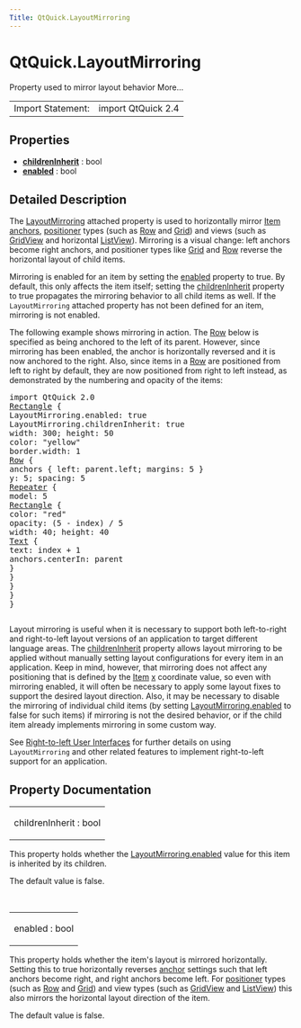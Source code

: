 ```yaml
---
Title: QtQuick.LayoutMirroring
---
```


# QtQuick.LayoutMirroring

<span class="subtitle"></span>
<!-- $$$LayoutMirroring-brief -->
<p>Property used to mirror layout behavior More...</p>
<!-- @@@LayoutMirroring -->
<table class="alignedsummary">
<tr><td class="memItemLeft rightAlign topAlign"> Import Statement:</td><td class="memItemRight bottomAlign"> import QtQuick 2.4</td></tr></table><ul>
</ul>
<h2 id="properties">Properties</h2>
<ul>
<li class="fn"><b><b><a href="#childrenInherit-prop">childrenInherit</a></b></b> : bool</li>
<li class="fn"><b><b><a href="#enabled-prop">enabled</a></b></b> : bool</li>
</ul>
<!-- $$$LayoutMirroring-description -->
<h2 id="details">Detailed Description</h2>
</p>
<p>The <a href="index.html">LayoutMirroring</a> attached property is used to horizontally mirror <a href="QtQuick.qtquick-positioning-anchors.md#anchor-layout">Item anchors</a>, <a href="QtQuick.qtquick-positioning-layouts.md">positioner</a> types (such as <a href="QtQuick.qtquick-positioning-layouts.md#row">Row</a> and <a href="QtQuick.qtquick-positioning-layouts.md#grid">Grid</a>) and views (such as <a href="QtQuick.draganddrop/#gridview">GridView</a> and horizontal <a href="QtQuick.ListView.md">ListView</a>). Mirroring is a visual change: left anchors become right anchors, and positioner types like <a href="QtQuick.qtquick-positioning-layouts.md#grid">Grid</a> and <a href="QtQuick.qtquick-positioning-layouts.md#row">Row</a> reverse the horizontal layout of child items.</p>
<p>Mirroring is enabled for an item by setting the <a href="#enabled-prop">enabled</a> property to true. By default, this only affects the item itself; setting the <a href="#childrenInherit-prop">childrenInherit</a> property to true propagates the mirroring behavior to all child items as well. If the <code>LayoutMirroring</code> attached property has not been defined for an item, mirroring is not enabled.</p>
<p>The following example shows mirroring in action. The <a href="QtQuick.qtquick-positioning-layouts.md#row">Row</a> below is specified as being anchored to the left of its parent. However, since mirroring has been enabled, the anchor is horizontally reversed and it is now anchored to the right. Also, since items in a <a href="QtQuick.qtquick-positioning-layouts.md#row">Row</a> are positioned from left to right by default, they are now positioned from right to left instead, as demonstrated by the numbering and opacity of the items:</p>
<pre class="qml">import QtQuick 2.0
<span class="type"><a href="QtQuick.Rectangle.md">Rectangle</a></span> {
<span class="name">LayoutMirroring</span>.enabled: <span class="number">true</span>
<span class="name">LayoutMirroring</span>.childrenInherit: <span class="number">true</span>
<span class="name">width</span>: <span class="number">300</span>; <span class="name">height</span>: <span class="number">50</span>
<span class="name">color</span>: <span class="string">&quot;yellow&quot;</span>
<span class="name">border</span>.width: <span class="number">1</span>
<span class="type"><a href="QtQuick.Row.md">Row</a></span> {
<span class="type">anchors</span> { <span class="name">left</span>: <span class="name">parent</span>.<span class="name">left</span>; <span class="name">margins</span>: <span class="number">5</span> }
<span class="name">y</span>: <span class="number">5</span>; <span class="name">spacing</span>: <span class="number">5</span>
<span class="type"><a href="QtQuick.Repeater.md">Repeater</a></span> {
<span class="name">model</span>: <span class="number">5</span>
<span class="type"><a href="QtQuick.Rectangle.md">Rectangle</a></span> {
<span class="name">color</span>: <span class="string">&quot;red&quot;</span>
<span class="name">opacity</span>: (<span class="number">5</span> <span class="operator">-</span> <span class="name">index</span>) <span class="operator">/</span> <span class="number">5</span>
<span class="name">width</span>: <span class="number">40</span>; <span class="name">height</span>: <span class="number">40</span>
<span class="type"><a href="QtQuick.Text.md">Text</a></span> {
<span class="name">text</span>: <span class="name">index</span> <span class="operator">+</span> <span class="number">1</span>
<span class="name">anchors</span>.centerIn: <span class="name">parent</span>
}
}
}
}
}</pre>
<p class="centerAlign"><img src="https://developer.ubuntu.com/static/devportal_uploaded/78cfad02-1ec3-4309-9aaa-803202d0bf5c-../QtQuick.LayoutMirroring/images/layoutmirroring.png" alt="" /></p><p>Layout mirroring is useful when it is necessary to support both left-to-right and right-to-left layout versions of an application to target different language areas. The <a href="#childrenInherit-prop">childrenInherit</a> property allows layout mirroring to be applied without manually setting layout configurations for every item in an application. Keep in mind, however, that mirroring does not affect any positioning that is defined by the <a href="QtQuick.Item.md">Item</a> <a href="QtQuick.Item.md#x-prop">x</a> coordinate value, so even with mirroring enabled, it will often be necessary to apply some layout fixes to support the desired layout direction. Also, it may be necessary to disable the mirroring of individual child items (by setting <a href="#enabled-prop">LayoutMirroring.enabled</a> to false for such items) if mirroring is not the desired behavior, or if the child item already implements mirroring in some custom way.</p>
<p>See <a href="QtQuick.qtquick-positioning-righttoleft.md">Right-to-left User Interfaces</a> for further details on using <code>LayoutMirroring</code> and other related features to implement right-to-left support for an application.</p>
<!-- @@@LayoutMirroring -->
<h2>Property Documentation</h2>
<!-- $$$childrenInherit -->
<table class="qmlname"><tr valign="top" id="childrenInherit-prop"><td class="tblQmlPropNode"><p><span class="name">childrenInherit</span> : <span class="type">bool</span></p></td></tr></table><p>This property holds whether the <a href="#enabled-prop">LayoutMirroring.enabled</a> value for this item is inherited by its children.</p>
<p>The default value is false.</p>
<!-- @@@childrenInherit -->
<br/>
<!-- $$$enabled -->
<table class="qmlname"><tr valign="top" id="enabled-prop"><td class="tblQmlPropNode"><p><span class="name">enabled</span> : <span class="type">bool</span></p></td></tr></table><p>This property holds whether the item's layout is mirrored horizontally. Setting this to true horizontally reverses <a href="QtQuick.qtquick-positioning-anchors.md#anchor-layout">anchor</a> settings such that left anchors become right, and right anchors become left. For <a href="QtQuick.qtquick-positioning-layouts.md">positioner</a> types (such as <a href="QtQuick.qtquick-positioning-layouts.md#row">Row</a> and <a href="QtQuick.qtquick-positioning-layouts.md#grid">Grid</a>) and view types (such as <a href="QtQuick.draganddrop/#gridview">GridView</a> and <a href="QtQuick.ListView.md">ListView</a>) this also mirrors the horizontal layout direction of the item.</p>
<p>The default value is false.</p>
<!-- @@@enabled -->
<br/>
